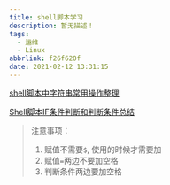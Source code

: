 ```yaml
---
title: shell脚本学习
description: 暂无描述！
tags:
  - 运维
  - Linux
abbrlink: f26f620f
date: 2021-02-12 13:31:15
---
```




[shell脚本中字符串常用操作整理](https://blog.csdn.net/u012949658/article/details/62431932?utm_medium=distribute.pc_relevant.none-task-blog-BlogCommendFromMachineLearnPai2-2.control&depth_1-utm_source=distribute.pc_relevant.none-task-blog-BlogCommendFromMachineLearnPai2-2.control)



[Shell脚本IF条件判断和判断条件总结](https://www.jb51.net/article/56553.htm)





> 注意事项：
>
> 1. 赋值不需要`$`, 使用的时候才需要加
> 2. 赋值`=`两边不要加空格
> 3. 判断条件两边要加空格